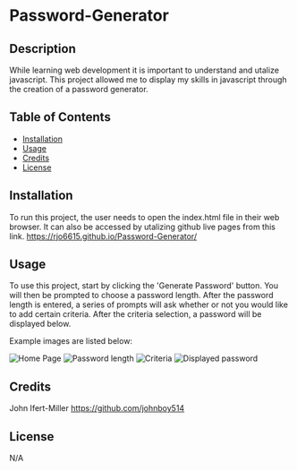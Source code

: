 # Password-Generator

## Description

While learning web development it is important to understand and utalize javascript.
This project allowed me to display my skills in javascript through the creation of a password generator.

## Table of Contents

- [Installation](#installation)
- [Usage](#usage)
- [Credits](#credits)
- [License](#license)

## Installation

To run this project, the user needs to open the index.html file in their web browser. It can also be
accessed by utalizing github live pages from this link. https://rjo6615.github.io/Password-Generator/

## Usage

To use this project, start by clicking the 'Generate Password' button. You will then be prompted
to choose a password length. After the password length is entered, a series of prompts will ask whether or not
you would like to add certain criteria. After the criteria selection, a password will be displayed below.

Example images are listed below:

![Home Page](Assets/images/example-image1.jpg)
![Password length](Assets/images/example-image2.jpg)
![Criteria](Assets/images/example-image3.jpg)
![Displayed password](Assets/images/example-image4.jpg)

## Credits

John Ifert-Miller
https://github.com/johnboy514

## License

N/A